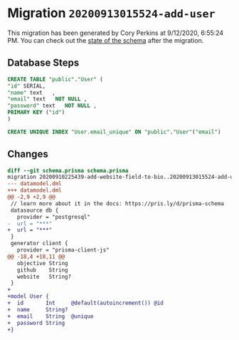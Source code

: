 # Migration `20200913015524-add-user`

This migration has been generated by Cory Perkins at 9/12/2020, 6:55:24 PM.
You can check out the [state of the schema](./schema.prisma) after the migration.

## Database Steps

```sql
CREATE TABLE "public"."User" (
"id" SERIAL,
"name" text   ,
"email" text   NOT NULL ,
"password" text   NOT NULL ,
PRIMARY KEY ("id")
)

CREATE UNIQUE INDEX "User.email_unique" ON "public"."User"("email")
```

## Changes

```diff
diff --git schema.prisma schema.prisma
migration 20200910225439-add-website-field-to-bio..20200913015524-add-user
--- datamodel.dml
+++ datamodel.dml
@@ -2,9 +2,9 @@
 // learn more about it in the docs: https://pris.ly/d/prisma-schema
 datasource db {
   provider = "postgresql"
-  url = "***"
+  url = "***"
 }
 generator client {
   provider = "prisma-client-js"
@@ -18,4 +18,11 @@
   objective String
   github    String
   website   String?
 }
+
+model User {
+  id       Int     @default(autoincrement()) @id
+  name     String?
+  email    String  @unique
+  password String
+}
```


